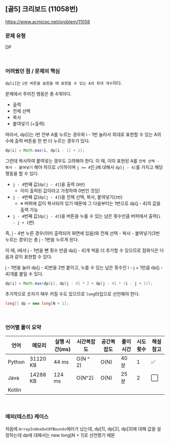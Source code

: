 ## [골5] 크리보드 (11058번)

https://www.acmicpc.net/problem/11058

### 문제 유형

DP

<br>

### 어려웠던 점 / 문제의 핵심

`dp[i]`는 `i번 버튼을 눌렀을 때 표현할 수 있는 A의 최대 개수`이다.

문제에서 주어진 행동은 총 4개이다.

- 출력
- 전체 선택
- 복사
- 붙여넣기 (+출력)

따라서, dp[i]는 i번 전부 A를 누르는 경우와 i - 1번 눌러서 최대로 표현할 수 있는 A의 수에 출력 버튼을 한 번 더 누르는 경우가 있다.

```java
dp[i] = Math.max(i, dp[i - 1] + 1);
```

그런데 복사하여 붙여넣는 경우도 고려해야 한다. 이 때, 이미 표현된 A를 `전체 선택 - 복사 - 붙여넣기` 해야 하므로 `i`이하이며 `j >= 4`인 j에 대해서 `dp[j - 4]`를 가지고 해당 행동을 할 수 있다.

- `j - 4`번째 값(`dp[j - 4]`)을 출력 (`0번`)
  - 이미 출력된 값이라고 가정하여 0번인 것임!
- `j - 4`번째 값(`dp[j - 4]`)을 전체 선택, 복사, 붙여넣기(`3번`)
  - ※ 버퍼에 값이 복사되어 있기 때문에 그 다음부터는 1번으로 dp[j - 4]의 값을 출력 가능
- `j - 4`번째 값(`dp[j - 4]`)을 버튼을 누를 수 있는 남은 횟수만큼 버퍼에서 출력(`i - j + 1`번)

즉, j - 4번 누른 경우(이미 출력되어 화면에 있음)와 전체 선택 - 복사 - 붙여넣기(3번 누르는 경우)는 총 j - 1번을 누르게 된다.

이 때, i에서 j - 1번을 뺀 횟수 만큼 dp[j - 4]개 씩을 더 추가할 수 있으므로 점화식은 다음과 같이 표현할 수 있다.

 j - 1번을 눌러 dp[j - 4]번을 2번 붙이고, 누를 수 있는 남은 횟수인 i - j + 1만큼 dp[j - 4]개를 붙일 수 있다.

```java
dp[i] = Math.max(dp[i], dp[j - 4] * 2 + dp[j - 4] * (i - j + 1));
```

추가적으로 숫자가 매우 커질 수도 있으므로 `long`타입으로 선언해야 한다.

```java
long[] dp = new long[N + 1];
```

<br>

### 언어별 풀이 요약

| 언어   | 메모리   | 실행 시간(ms) | 시간복잡도 | 공간복잡도 | 풀이 시간 | 시도 횟수 | 해설 참고            |
| ------ | -------- | ------------- | ---------- | ---------- | --------- | --------- | -------------------- |
| Python | 31120 KB | 44 ms         | O(N ^ 2)   | O(N)       | 40분      | 1         | :white_check_mark:   |
| Java   | 14288 KB | 124 ms        | O(N^2)     | O(N)       | 25분      | 2         | :white_large_square: |
| Kotlin |          |               |            |            |           |           |                      |

<br>

### 예외(테스트) 케이스

처음에 `ArrayIndexOutOfBounds`에러가 났는데, dp[1], dp[2], dp[3]에 대해 값을 설정하는데 dp에 대해서는 new long[N + 1]로 선언했기 때문

```
```

